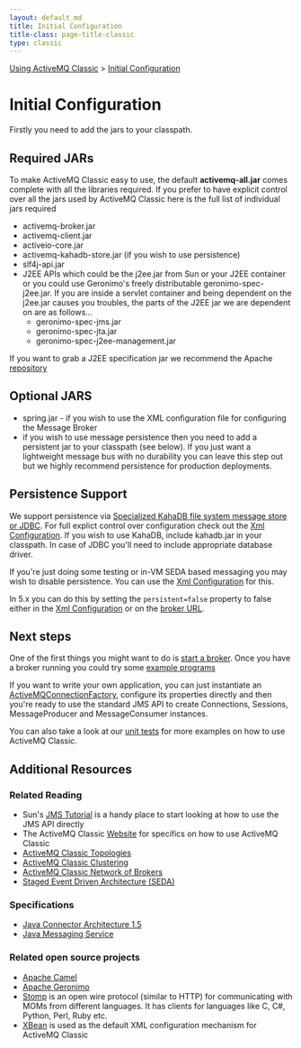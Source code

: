 ```yaml
---
layout: default_md
title: Initial Configuration 
title-class: page-title-classic
type: classic
---
```


[Using ActiveMQ Classic](using-activemq-classic) > [Initial Configuration](initial-configuration)


Initial Configuration
=====================

Firstly you need to add the jars to your classpath.

Required JARs
-------------

To make ActiveMQ Classic easy to use, the default **activemq-all.jar** comes complete with all the libraries required. If you prefer to have explicit control over all the jars used by ActiveMQ Classic here is the full list of individual jars required

*   activemq-broker.jar
*   activemq-client.jar
*   activeio-core.jar
*   activemq-kahadb-store.jar (if you wish to use persistence)
*   slf4j-api.jar
*   J2EE APIs which could be the j2ee.jar from Sun or your J2EE container or you could use Geronimo's freely distributable geronimo-spec-j2ee.jar. If you are inside a servlet container and being dependent on the j2ee.jar causes you troubles, the parts of the J2EE jar we are dependent on are as follows...
    *   geronimo-spec-jms.jar
    *   geronimo-spec-jta.jar
    *   geronimo-spec-j2ee-management.jar

If you want to grab a J2EE specification jar we recommend the Apache [repository](https://dist.apache.org/repos/dist/release/geronimo/)

Optional JARS
-------------

*   spring.jar - if you wish to use the XML configuration file for configuring the Message Broker
*   if you wish to use message persistence then you need to add a persistent jar to your classpath (see below). If you just want a lightweight message bus with no durability you can leave this step out but we highly recommend persistence for production deployments.

Persistence Support
-------------------

We support persistence via [Specialized KahaDB file system message store or JDBC](persistence). For full explict control over configuration check out the [Xml Configuration](xml-configuration). If you wish to use KahaDB, include kahadb.jar in your classpath. In case of JDBC you'll need to include appropriate database driver.

If you're just doing some testing or in-VM SEDA based messaging you may wish to disable persistence. You can use the [Xml Configuration](xml-configuration) for this.

In 5.x you can do this by setting the `persistent=false` property to false either in the [Xml Configuration](xml-configuration) or on the [broker URL](configuring-transports).

Next steps
----------

One of the first things you might want to do is [start a broker](run-broker). Once you have a broker running you could try some [example programs](examples)

If you want to write your own application, you can just instantiate an [ActiveMQConnectionFactory](http://activemq.apache.org/maven/activemq-core/apidocs/org/apache/activemq/ActiveMQConnectionFactory.html), configure its properties directly and then you're ready to use the standard JMS API to create Connections, Sessions, MessageProducer and MessageConsumer instances.

You can also take a look at our [unit tests](https://svn.apache.org/repos/asf/activemq/trunk/activemq-core/src/test/java/org/apache/activemq/) for more examples on how to use ActiveMQ Classic.

Additional Resources
--------------------

### Related Reading

*   Sun's [JMS Tutorial](http://java.sun.com/products/jms/tutorial/) is a handy place to start looking at how to use the JMS API directly
*   The ActiveMQ Classic [Website](http://activemq.apache.org/components/classic) for specifics on how to use ActiveMQ Classic
*   [ActiveMQ Classic Topologies](topologies)
*   [ActiveMQ Classic Clustering](clustering)
*   [ActiveMQ Classic Network of Brokers](networks-of-brokers)
*   [Staged Event Driven Architecture (SEDA)](http://www.eecs.harvard.edu/~mdw/proj/seda/)

### Specifications

*   [Java Connector Architecture 1.5](http://java.sun.com/j2ee/connector/)
*   [Java Messaging Service](http://java.sun.com/products/jms/index.jsp)

### Related open source projects

*   [Apache Camel](http://camel.apache.org)
*   [Apache Geronimo](http://geronimo.apache.org/)
*   [Stomp](http://stomp.github.com/) is an open wire protocol (similar to HTTP) for communicating with MOMs from different languages. It has clients for languages like C, C#, Python, Perl, Ruby etc.
*   [XBean](https://geronimo.apache.org/xbean/) is used as the default XML configuration mechanism for ActiveMQ Classic

